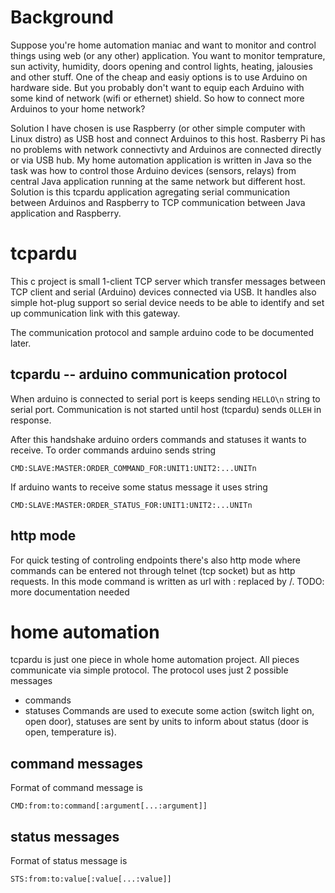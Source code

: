# Background
Suppose you're home automation maniac and want to monitor and control things using web (or any other) application. You want to monitor temprature, sun activity, humidity, doors opening and control lights, heating, jalousies and other stuff. One of the cheap and easiy options is to use Arduino on hardware side. But you probably don't want to equip each Arduino with some kind of network (wifi or ethernet) shield. So how to connect more Arduinos to your home network?

Solution I have chosen is use Raspberry (or other simple computer with Linux distro) as USB host and connect Arduinos to this host. Rasberry Pi has no problems with network connectivty and Arduinos are connected directly or via USB hub. My home automation application is written in Java so the task was how to control those Arduino devices (sensors, relays) from central Java application running at the same network but different host. Solution is this tcpardu application agregating serial communication between Arduinos and Raspberry to TCP communication between Java application and Raspberry.

# tcpardu
This c project is small 1-client TCP server which transfer messages between TCP client and serial (Arduino) devices connected via USB. It handles also simple hot-plug support so serial device needs to be able to identify and set up communication link with this gateway.

The communication protocol and sample arduino code to be documented later.

## tcpardu -- arduino communication protocol
When arduino is connected to serial port is keeps sending `HELLO\n` string to serial port. Communication is not started until host (tcpardu) sends `OLLEH` in response.

After this handshake arduino orders commands and statuses it wants to receive. To order commands arduino sends string
```
CMD:SLAVE:MASTER:ORDER_COMMAND_FOR:UNIT1:UNIT2:...UNITn
```
If arduino wants to receive some status message it uses string
```
CMD:SLAVE:MASTER:ORDER_STATUS_FOR:UNIT1:UNIT2:...UNITn
```

## http mode
For quick testing of controling endpoints there's also http mode where commands can be entered not through telnet (tcp socket) but as http requests. In this mode command is written as url with : replaced by /.
TODO: more documentation needed

# home automation
tcpardu is just one piece in whole home automation project. All pieces communicate via simple protocol. The protocol uses just 2 possible messages
- commands
- statuses
Commands are used to execute some action (switch light on, open door), statuses are sent by units to inform about status (door is open, temperature is).

## command messages
Format of command message is
```
CMD:from:to:command[:argument[...:argument]]
```

## status messages
Format of status message is
```
STS:from:to:value[:value[...:value]]
```
